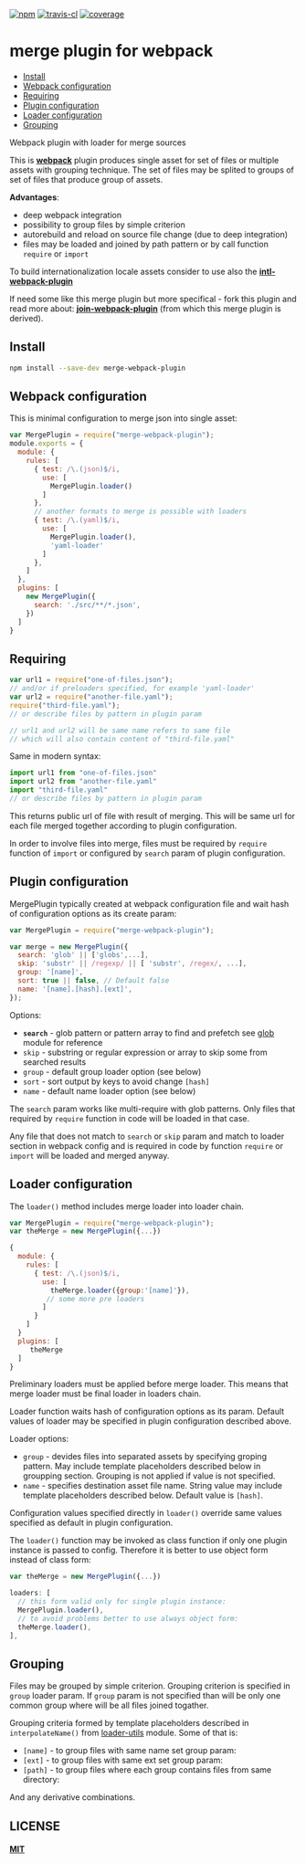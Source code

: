 [![npm][npm-image]][npm-url]
[![travis-cl][travis-image]][travis-url]
[![coverage][cover-image]][cover-url]

# merge plugin for webpack


- [Install](#install)
- [Webpack configuration](#webpack-configuration)
- [Requiring](#requiring)
- [Plugin configuration](#plugin-configuration)
- [Loader configuration](#loader-configuration)
- [Grouping](#grouping)


Webpack plugin with loader for merge sources

This is **[webpack](https://webpack.js.org/)** plugin produces single asset
for set of files or multiple assets with grouping technique. The set of files
may be splited to groups of set of files that produce group of assets.


**Advantages**:

* deep webpack integration
* possibility to group files by simple criterion
* autorebuild and reload on source file change (due to deep integration)
* files may be loaded and joined by path pattern or by call function
  `require` or `import`


To build internationalization locale assets consider to use also
the **[intl-webpack-plugin](https://github.com/oklas/intl-webpack-plugin)**

If need some like this merge plugin but more specifical - fork this plugin
and read more about:
**[join-webpack-plugin](https://github.com/oklas/join-webpack-plugin)**
(from which this merge plugin is derived).


## Install

```bash
npm install --save-dev merge-webpack-plugin
```


## Webpack configuration

This is minimal configuration to merge json into single asset:

``` javascript
var MergePlugin = require("merge-webpack-plugin");
module.exports = {
  module: {
    rules: [
      { test: /\.(json)$/i,
        use: [
          MergePlugin.loader()
        ]
      },
      // another formats to merge is possible with loaders
      { test: /\.(yaml)$/i,
        use: [
          MergePlugin.loader(),
          'yaml-loader'
        ]
      },
    ]
  },
  plugins: [
    new MergePlugin({
      search: './src/**/*.json',
    })
  ]
}
```


## Requiring

``` javascript
var url1 = require("one-of-files.json");
// and/or if preloaders specified, for example 'yaml-loader'
var url2 = require("another-file.yaml");
require("third-file.yaml");
// or describe files by pattern in plugin param

// url1 and url2 will be same name refers to same file
// which will also contain content of "third-file.yaml"
```

Same in modern syntax:

``` jsx
import url1 from "one-of-files.json"
import url2 from "another-file.yaml"
import "third-file.yaml"
// or describe files by pattern in plugin param
```


This returns public url of file with result of merging.
This will be same url for each file merged together
according to plugin configuration.

In order to involve files into merge, files must be required by `require`
function of `import` or configured by `search` param of plugin configuration.


## Plugin configuration

MergePlugin typically created at webpack configuration file and
wait hash of configuration options as its create param:

``` javascript
var MergePlugin = require("merge-webpack-plugin");

var merge = new MergePlugin({
  search: 'glob' || ['globs',...],
  skip: 'substr' || /regexp/ || [ 'substr', /regex/, ...],
  group: '[name]',
  sort: true || false, // Default false
  name: '[name].[hash].[ext]',
});
```

Options:

* **`search`** - glob pattern or pattern array to find and prefetch
  see [glob](https://www.npmjs.com/package/glob) module for reference
* `skip` - substring or regular expression or array to skip some from searched results
* `group` - default group loader option (see below)
* `sort` - sort output by keys to avoid change `[hash]`
* `name` - default name loader option (see below)

The `search` param works like multi-require with glob patterns.
Only files that required by `require` function in code
will be loaded in that case.

Any file that does not match to `search` or `skip` param and
match to loader section in webpack config and is required in code
by function `require` or `import` will be loaded and merged anyway.


## Loader configuration

The `loader()` method includes merge loader into loader chain.

``` javascript
var MergePlugin = require("merge-webpack-plugin");
var theMerge = new MergePlugin({...})

{
  module: {
    rules: [
      { test: /\.(json)$/i,
        use: [
          theMerge.loader({group:'[name]'}),
         // some more pre loaders
        ]
      }
    ]
  }
  plugins: [
     theMerge
  ]
}

```

Preliminary loaders must be applied before merge loader. This means that
merge loader must be final loader in loaders chain.

Loader function waits hash of configuration options as its param.
Default values of loader may be specified in plugin configuration
described above.

Loader options:

* `group` - devides files into separated assets by specifying
  groping pattern. May include template placeholders described
  below in groupping section. Grouping is not applied if
  value is not specified.
* `name` - specifies destination asset file name. String value
  may include template placeholders described below. Default
  value is `[hash]`.

Configuration values specified directly in `loader()` override
same values specified as default in plugin configuration.


The `loader()` function may be invoked as class function if only one plugin
instance is passed to config. Therefore it is better to use object form
instead of class form:

``` javascript
var theMerge = new MergePlugin({...})

loaders: [
  // this form valid only for single plugin instance:
  MergePlugin.loader(),
  // to avoid problems better to use always object form:
  theMerge.loader(),
],
```


## Grouping

Files may be grouped by simple criterion. Grouping criterion is
specified in `group` loader param. If `group` param is not
specified than will be only one common group where will be
all files joined togather.

Grouping criteria formed by template placeholders described
in `interpolateName()` from [loader-utils](https://github.com/webpack/loader-utils#interpolatename) module.
Some of that is:

* `[name]` - to group files with same name set group param:
* `[ext]` - to group files with same ext set group param:
* `[path]` - to group files where each group contains files from same directory:

And any derivative combinations.


## LICENSE

#### [MIT](./LICENSE.md)

[npm-image]: https://img.shields.io/npm/v/merge-webpack-plugin.svg
[npm-url]: https://npmjs.com/package/merge-webpack-plugin
[travis-image]: https://travis-ci.org/oklas/merge-webpack-plugin.svg
[travis-url]: https://travis-ci.org/oklas/merge-webpack-plugin
[cover-image]: https://img.shields.io/codecov/c/github/oklas/merge-webpack-plugin.svg
[cover-url]: https://codecov.io/gh/oklas/merge-webpack-plugin
